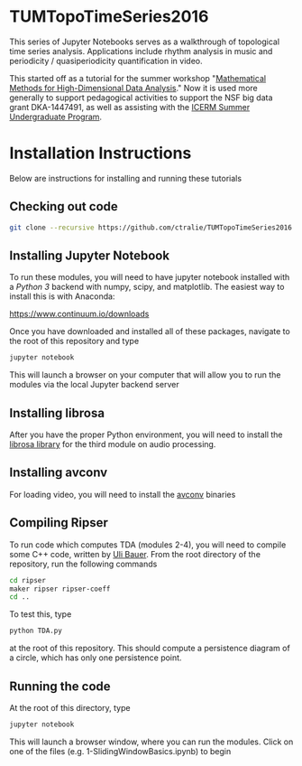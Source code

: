 # TUMTopoTimeSeries2016

This series of Jupyter Notebooks serves as a walkthrough of topological time series analysis.  Applications include rhythm analysis in music and periodicity / quasiperiodicity quantification in video.

This started off as a tutorial for the summer workshop "[Mathematical Methods for High-Dimensional Data Analysis](http://www-m15.ma.tum.de/Allgemeines/SummerSchool2016)."  Now it is used more generally to support pedagogical activities to support the NSF big data grant DKA-1447491, as well as assisting with the [ICERM Summer Undergraduate Program](https://icerm.brown.edu/summerug/2017/).


# Installation Instructions

Below are instructions for installing and running these tutorials

## Checking out code

~~~~~ bash
git clone --recursive https://github.com/ctralie/TUMTopoTimeSeries2016.git
~~~~~

## Installing Jupyter Notebook

To run these modules, you will need to have jupyter notebook installed with a *Python 3* backend with numpy, scipy, and matplotlib.  The easiest way to install this is with Anaconda:

https://www.continuum.io/downloads

Once you have downloaded and installed all of these packages, navigate to the root of this repository and type

~~~~~ bash
jupyter notebook
~~~~~

This will launch a browser on your computer that will allow you to run the modules via the local Jupyter backend server

## Installing librosa
After you have the proper Python environment, you will need to install the [librosa library](https://github.com/librosa/librosa) for the third module on audio processing.

## Installing avconv
For loading video, you will need to install the [avconv](https://libav.org/download/) binaries

## Compiling Ripser
To run code which computes TDA (modules 2-4), you will need to compile some C++ code, written by [Uli Bauer](http://ulrich-bauer.org/).  From the root directory of the repository, run the following commands

~~~~~ bash
cd ripser
maker ripser ripser-coeff
cd ..
~~~~~


To test this, type
~~~~~ bash
python TDA.py
~~~~~

at the root of this repository.  This should compute a persistence diagram of a circle, which has only one persistence point.

## Running the code

At the root of this directory, type

~~~~~ bash
jupyter notebook
~~~~~

This will launch a browser window, where you can run the modules.  Click on one of the files (e.g. 1-SlidingWindowBasics.ipynb) to begin
